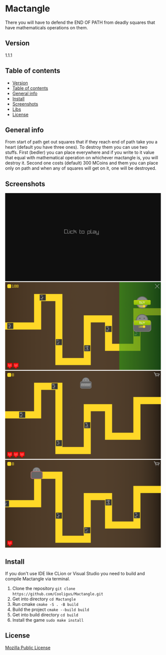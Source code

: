 # Mactangle
There you will have to defend the END OF PATH from deadly squares that have mathematicals operations on them.

## Version
1.1.1

## Table of contents
- [Version](#version)
- [Table of contents](#table-of-contents)
- [General info](#general-info)
- [Install](#install)
- [Screenshots](#screenshots)
- [Libs](#libs)
- [License](#license)

## General info
From start of path get out squares that if they reach end of path take you a heart (default you have three ones). To destroy them you can use two stuffs. First (bedler) you can place everywhere and if you write to it value that equal with mathematical operation on whichever mactangle is, you will destroy it. Second one costs (default) 300 MCoins and them you can place only on path and when any of squares will get on it, one will be destroyed.   

## Screenshots
![Main Menu](./rc/screenshots/MainMenu.png)
![Shop](./rc/screenshots/Shop.png)
![Game1](./rc/screenshots/Game1.png)
![Game2](./rc/screenshots/Game2.png)

## Install
If you don't use IDE like CLion or Visual Studio you need to build and compile Mactangle via terminal.
1. Clone the repository
`git clone https://github.com/Cooligus/Mactangle.git`
2. Get into directory
`cd Mactangle`
3. Run cmake
`cmake -S . -B build`
4. Build the project 
`cmake --build build`
5. Get into build directory
`cd build`
6. Install the game 
`sudo make install`

## License
[Mozilla Public License](LICENSE.md)
